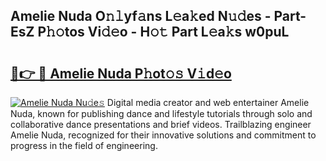 ## Amelie Nuda O𝚗𝚕yf𝚊ns L𝚎a𝚔ed N𝚞𝚍es - Part-EsZ P𝚑𝚘tos Vi𝚍𝚎o - H𝚘𝚝 Part L𝚎a𝚔s w0puL

# <h2><a href="http://kfdyeyk.oniu.top/?m=Amelie+Nuda">🔗👉 🔴 Amelie Nuda P𝚑ot𝚘𝚜 V𝚒d𝚎o</a></h2>

[![Amelie Nuda Nu𝚍e𝚜](https://i.imgur.com/0qMVB7G.gif)](http://kfdyeyk.oniu.top/?m=Amelie+Nuda)
Digital media creator and web entertainer Amelie Nuda, known for publishing dance and lifestyle tutorials through solo and collaborative dance presentations and brief videos. Trailblazing engineer Amelie Nuda, recognized for their innovative solutions and commitment to progress in the field of engineering.  
